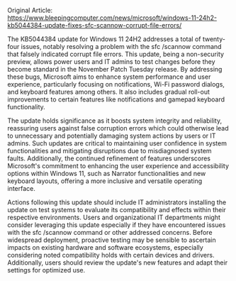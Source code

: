 Original Article: https://www.bleepingcomputer.com/news/microsoft/windows-11-24h2-kb5044384-update-fixes-sfc-scannow-corrupt-file-errors/

The KB5044384 update for Windows 11 24H2 addresses a total of twenty-four issues, notably resolving a problem with the sfc /scannow command that falsely indicated corrupt file errors. This update, being a non-security preview, allows power users and IT admins to test changes before they become standard in the November Patch Tuesday release. By addressing these bugs, Microsoft aims to enhance system performance and user experience, particularly focusing on notifications, Wi-Fi password dialogs, and keyboard features among others. It also includes gradual roll-out improvements to certain features like notifications and gamepad keyboard functionality.

The update holds significance as it boosts system integrity and reliability, reassuring users against false corruption errors which could otherwise lead to unnecessary and potentially damaging system actions by users or IT admins. Such updates are critical to maintaining user confidence in system functionalities and mitigating disruptions due to misdiagnosed system faults. Additionally, the continued refinement of features underscores Microsoft's commitment to enhancing the user experience and accessibility options within Windows 11, such as Narrator functionalities and new keyboard layouts, offering a more inclusive and versatile operating interface.

Actions following this update should include IT administrators installing the update on test systems to evaluate its compatibility and effects within their respective environments. Users and organizational IT departments might consider leveraging this update especially if they have encountered issues with the sfc /scannow command or other addressed concerns. Before widespread deployment, proactive testing may be sensible to ascertain impacts on existing hardware and software ecosystems, especially considering noted compatibility holds with certain devices and drivers. Additionally, users should review the update's new features and adapt their settings for optimized use.